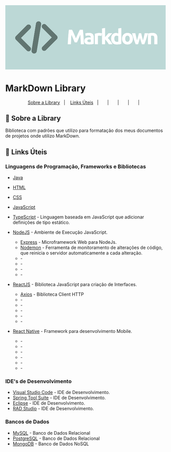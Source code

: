 <!-- *******************************    *****************************************  -->


<!-- ******************************* Logotipo *************************************************  -->
<div align="center">
  <img src="assets/logo2.png" alt="imagem" width="900">
</div>

<!-- ******************************* Título ***************************************************  -->
# MarkDown Library

<!-- ******************************* Ancoras **************************************************  -->

<p align="center">
  <a href="#sobre">Sobre a Library</a>&nbsp;&nbsp;&nbsp;|&nbsp;&nbsp;&nbsp;
  <a href="#links">Links Úteis</a>&nbsp;&nbsp;&nbsp;|&nbsp;&nbsp;&nbsp;
  <a href="#"></a>&nbsp;&nbsp;&nbsp;|&nbsp;&nbsp;&nbsp;
  <a href="#"></a>&nbsp;&nbsp;&nbsp;|&nbsp;&nbsp;&nbsp;
  <a href="#"></a>&nbsp;&nbsp;&nbsp;|&nbsp;&nbsp;&nbsp;
  <a href="#"></a>&nbsp;&nbsp;&nbsp;|&nbsp;&nbsp;&nbsp;
</p>

<!-- ******************************* Sobre ***************************************************  -->

<h2 id="sobre"> 🚀 Sobre a Library </h2>
Biblioteca com padrões que utilizo para formatação dos meus documentos de projetos onde 
utilizo MarkDown.

<!-- ******************************* Links Uteis **********************************************  -->
<h2 id="links"> 🔗 Links Úteis </h2>


### Linguagens de Programação, Frameworks e Bibliotecas

* [Java](https://www.java.com/)
* [HTML](https://www.w3schools.com/html/) 
* [CSS](https://www.w3schools.com/css/) 
* [JavaScript](https://www.w3schools.com/js/DEFAULT.asp)
* [TypeScript](https://www.typescriptlang.org/) - Linguagem baseada em JavaScript que adicionar definições de tipo estático.

* [NodeJS](https://nodejs.org/en/) - Ambiente de Execução JavaScript.
  * [Express](https://www.npmjs.com/package/express) - Microframework Web para NodeJs.
  * [Nodemon](https://www.npmjs.com/package/nodemon) - Ferramenta de monitoramento de alterações de código, que reinicia o servidor automaticamente a cada alteração.
  * []() - 
  * []() - 
  * []() - 
  * []() - 

* [ReactJS](https://pt-br.reactjs.org/) - Biblioteca JavaScript para criação de Interfaces. 
  * [Axios](https://www.npmjs.com/package/axios) - Biblioteca Client HTTP
  * []() - 
  * []() - 
  * []() - 
  * []() - 
  * []() - 

* [React Native](https://reactnative.dev/) - Framework para desenvolvimento Mobile.
  * []() - 
  * []() - 
  * []() - 
  * []() - 
  * []() - 
  * []() - 



### IDE's de Desenvolvimento

* [Visual Studio Code](https://code.visualstudio.com/) - IDE de Desenvolvimento.
* [Spring Tool Suite](https://spring.io/tools) - IDE de Desenvolvimento.
* [Eclipse](https://www.eclipse.org/) - IDE de Desenvolvimento.
* [RAD Studio](https://www.embarcadero.com/br/products/rad-studio) - IDE de Desenvolvimento.

### Bancos de Dados

* [MySQL](https://www.mysql.com/) - Banco de Dados Relacional
* [PostgreSQL](https://www.postgresql.org/) - Banco de Dados Relacional
* [MongoDB](https://www.mongodb.com/) - Banco de Dados NoSQL 

